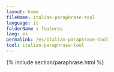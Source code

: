 ```yaml
---
layout: home
fileName: italian-paraphrase-tool
language: it
folderName : features
lang: es
permalink: /es/italian-paraphrase-tool
tool: italian-paraphrase-tool
---
```

{% include section/paraphrase.html %}